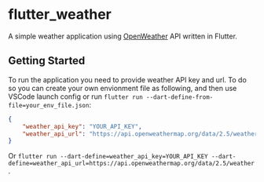 # flutter_weather

A simple weather application using [OpenWeather](https://openweathermap.org) API written in Flutter.

## Getting Started

To run the application you need to provide weather API key and url. To do so you can create your own envionment file as following, and then use VSCode launch config or run `flutter run --dart-define-from-file=your_env_file.json`:

```json
{
    "weather_api_key": "YOUR_API_KEY",
    "weather_api_url": "https://api.openweathermap.org/data/2.5/weather"
}
```

Or `flutter run --dart-define=weather_api_key=YOUR_API_KEY --dart-define=weather_api_url=https://api.openweathermap.org/data/2.5/weather`.
